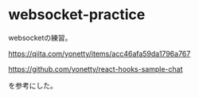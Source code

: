 # websocket-practice

websocketの練習。

https://qiita.com/yonetty/items/acc46afa59da1796a767

https://github.com/yonetty/react-hooks-sample-chat

を参考にした。
